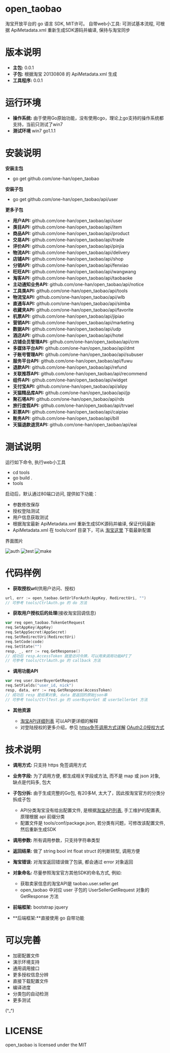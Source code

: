 open_taobao
===========

淘宝开放平台的 go 语言 SDK, MIT许可。 
自带web小工具: 可测试基本流程, 可根据 ApiMetadata.xml 重新生成SDK源码并编译, 保持与淘宝同步

版本说明
========

* **主包:** 0.0.1
* **子包:** 根据淘宝 20130808 的 ApiMetadata.xml 生成
* **工具程序:** 0.0.1

运行环境
========

* **操作系统:** 由于使用Go原始功能，没有使用cgo，理论上go支持的操作系统都支持，当前只测试了win7
* **测试环境** win7 go1.1.1

安装说明
========

**安装主包**

* go get github.com/one-han/open_taobao

**安装子包**

* go get github.com/one-han/open_taobao/api/user

**更多子包**

* **用户API:**  github.com/one-han/open_taobao/api/user
* **类目API:**  github.com/one-han/open_taobao/api/item
* **商品API:**  github.com/one-han/open_taobao/api/product
* **交易API:**  github.com/one-han/open_taobao/api/trade
* **评价API:**  github.com/one-han/open_taobao/api/pinjia
* **物流API:**  github.com/one-han/open_taobao/api/delivery
* **店铺API:**  github.com/one-han/open_taobao/api/shop
* **分销API:**  github.com/one-han/open_taobao/api/fenxiao
* **旺旺API:**  github.com/one-han/open_taobao/api/wangwang
* **淘客API:**  github.com/one-han/open_taobao/api/taobaoke
* **主动通知业务API:**  github.com/one-han/open_taobao/api/notice
* **工具类API:**  github.com/one-han/open_taobao/api/tools
* **物流宝API:**  github.com/one-han/open_taobao/api/wlb
* **直通车API:**  github.com/one-han/open_taobao/api/simba
* **收藏夹API:**  github.com/one-han/open_taobao/api/favorite
* **机票API:**  github.com/one-han/open_taobao/api/jipiao
* **营销API:**  github.com/one-han/open_taobao/api/marketing
* **数据API:**  github.com/one-han/open_taobao/api/udp
* **酒店API:**  github.com/one-han/open_taobao/api/hotel
* **店铺会员管理API:**  github.com/one-han/open_taobao/api/crm
* **多媒体平台API:**  github.com/one-han/open_taobao/api/dmt
* **子账号管理API:**  github.com/one-han/open_taobao/api/subuser
* **服务平台API:**  github.com/one-han/open_taobao/api/fuwu
* **退款API:**  github.com/one-han/open_taobao/api/refund
* **关联推荐API:**  github.com/one-han/open_taobao/api/recommend
* **组件API:**  github.com/one-han/open_taobao/api/widget
* **支付宝API:**  github.com/one-han/open_taobao/api/alipy
* **天猫精品库API:**  github.com/one-han/open_taobao/api/jp
* **聚石塔API:**  github.com/one-han/open_taobao/api/rds
* **旅行度假API:**  github.com/one-han/open_taobao/api/trvael
* **彩票API:**  github.com/one-han/open_taobao/api/caipiao
* **账务API:**  github.com/one-han/open_taobao/api/bill
* **天猫退款退货API:**  github.com/one-han/open_taobao/api/eai

测试说明
========

运行如下命令, 执行web小工具

* cd tools
* go build .
* tools

启动后，默认通过80端口访问, 提供如下功能：

* 参数修改保存
* 授权登陆测试
* 用户信息获取测试
* 根据淘宝最新 ApiMetadata.xml 重新生成SDK源码并编译, 保证代码最新
* ApiMetadata.xml 在 tools/conf 目录下，可从 [淘宝这里](http://api.taobao.com/myresources/standardSdk.htm) 下载最新配置

界面图片

![auth](./tools/photos/auth.jpg)
![test](./tools/photos/test.jpg)
![make](./tools/photos/make.jpg)

代码样例
========

* **获取授权url**(供用户访问、授权)

```go
url, err := open_taobao.GetUrlForAuth(AppKey, RedirectUri, "")
// 可参考 tools/CtrlAuth.go 的 do 方法
```
  
* **获取用户授权后的处理**(接收淘宝回调信息)

```go
var req open_taobao.TokenGetRequest
req.SetAppKey(AppKey)
req.SetAppSecret(AppSecret)
req.SetRedirectUri(RedirectUri)
req.SetCode(code)
req.SetState("")
resp, _, err := req.GetResponse()
// 成功后 resp.AccessToken 就是访问令牌，可以用来调用功能API了
// 可参考 tools/CtrlAuth.go 的 callback 方法
```

* **调用功能API**

```go
var req user.UserBuyerGetRequest
req.SetFields("user_id, nick")
resp, data, err := req.GetResponse(AccessToken)
// 成功后 resp 是结果对象, data 是返回的原始json串
// 可参考 tools/CtrlTest.go 的 userBuyerGet 或 userSellerGet 方法
```

* **其他资源**

  * [淘宝API详细列表](http://open.taobao.com/doc/category_list.htm?id=102) 可以API更详细的解释
  * 对登陆授权的更多介绍，参见  [https免签调用方式详解](http://open.taobao.com/doc/detail.htm?id=994) [OAuth2.0授权方式](http://open.taobao.com/doc/detail.htm?id=118)

技术说明
========

* **调用方式:** 只支持 https 免签调用方式
* **业务字段:** 为了调用方便, 都生成相关字段或方法, 而不是 map 或 json 对象, 缺点是代码多, 包大
* **子包分拆:** 由于生成完整的Go包, 有20多M, 太大了，因此按淘宝官方的分类分拆成子包

  * API分类淘宝没有给出配置文件, 是根据[淘宝API列表](http://open.taobao.com/doc/category_list.htm?id=102), 手工维护的配置表, 原理根据 api 前缀分类
  * 配置文件是 tools/conf/package.json, 若分类有问题，可修改该配置文件, 然后重新生成SDK

* **调用参数:** 所有调用参数，只支持字符串类型
* **返回结果:** 做了 string bool int float struct 的判断转型, 调用方便
* **淘宝错误:** 对淘宝返回错误做了包装, 都会通过 error 对象返回
* **对象命名:** 尽量参照淘宝官方其他SDK的命名方式, 例如:

  * 获取卖家信息的淘宝API是 taobao.user.seller.get
  * open_taobao 中对应 user 子包的 UserSellerGetRequest 对象的 GetResponse 方法

* **前端框架:** bootstrap jquery
* **后端框架:**直接使用 go 自带功能

可以完善
========

* 加密配置文件
* 演示环境支持
* 通用调用接口
* 更多授权信息分辨
* 直接下载配置文件
* 编译进度
* 分类包的自动检测
* 更多测试

(^_^)

LICENSE
=======
open_taobao is licensed under the MIT
